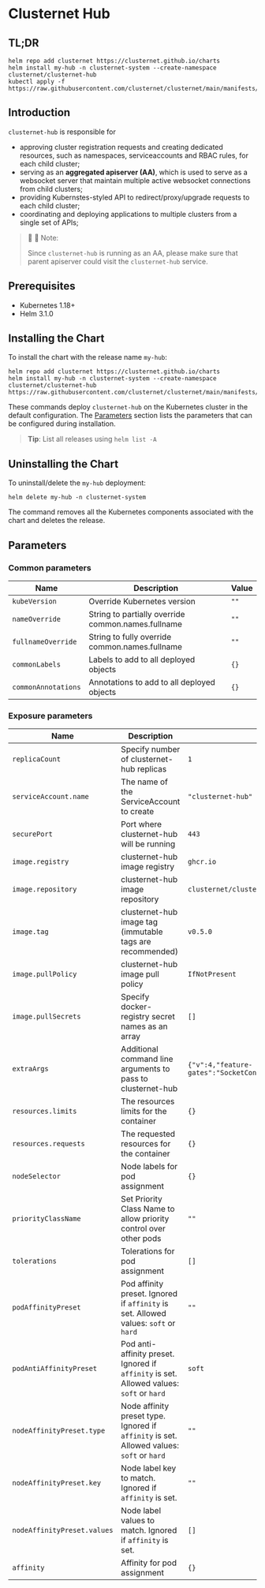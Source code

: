 # Clusternet Hub

## TL;DR

```console
helm repo add clusternet https://clusternet.github.io/charts
helm install my-hub -n clusternet-system --create-namespace clusternet/clusternet-hub
kubectl apply -f https://raw.githubusercontent.com/clusternet/clusternet/main/manifests/samples/cluster_bootstrap_token.yaml
```

## Introduction

`clusternet-hub` is responsible for

- approving cluster registration requests and creating dedicated resources, such as namespaces, serviceaccounts and RBAC
  rules, for each child cluster;
- serving as an **aggregated apiserver (AA)**, which is used to serve as a websocket server that maintain multiple
  active websocket connections from child clusters;
- providing Kubernstes-styled API to redirect/proxy/upgrade requests to each child cluster;
- coordinating and deploying applications to multiple clusters from a single set of APIs;

> :pushpin: :pushpin: Note:
>
> Since `clusternet-hub` is running as an AA, please make sure that parent apiserver could visit the
> `clusternet-hub` service.

## Prerequisites

- Kubernetes 1.18+
- Helm 3.1.0

## Installing the Chart

To install the chart with the release name `my-hub`:

```console
helm repo add clusternet https://clusternet.github.io/charts
helm install my-hub -n clusternet-system --create-namespace clusternet/clusternet-hub
https://raw.githubusercontent.com/clusternet/clusternet/main/manifests/samples/cluster_bootstrap_token.yaml
```

These commands deploy `clusternet-hub` on the Kubernetes cluster in the default configuration.
The [Parameters](#parameters) section lists the parameters that can be configured during installation.

> **Tip**: List all releases using `helm list -A`

## Uninstalling the Chart

To uninstall/delete the `my-hub` deployment:

```console
helm delete my-hub -n clusternet-system
```

The command removes all the Kubernetes components associated with the chart and deletes the release.

## Parameters

### Common parameters

| Name                | Description                                        | Value |
| ------------------- | -------------------------------------------------- | ----- |
| `kubeVersion`       | Override Kubernetes version                        | `""`  |
| `nameOverride`      | String to partially override common.names.fullname | `""`  |
| `fullnameOverride`  | String to fully override common.names.fullname     | `""`  |
| `commonLabels`      | Labels to add to all deployed objects              | `{}`  |
| `commonAnnotations` | Annotations to add to all deployed objects         | `{}`  |

### Exposure parameters

| Name                        | Description                                                                               | Value                                                                                                   |
| --------------------------- | ----------------------------------------------------------------------------------------- | ------------------------------------------------------------------------------------------------------- |
| `replicaCount`              | Specify number of clusternet-hub replicas                                                 | `1`                                                                                                     |
| `serviceAccount.name`       | The name of the ServiceAccount to create                                                  | `"clusternet-hub"`                                                                                      |
| `securePort`                | Port where clusternet-hub will be running                                                 | `443`                                                                                                   |
| `image.registry`            | clusternet-hub image registry                                                             | `ghcr.io`                                                                                               |
| `image.repository`          | clusternet-hub image repository                                                           | `clusternet/clusternet-hub`                                                                             |
| `image.tag`                 | clusternet-hub image tag (immutable tags are recommended)                                 | `v0.5.0`                                                                                                |
| `image.pullPolicy`          | clusternet-hub image pull policy                                                          | `IfNotPresent`                                                                                          |
| `image.pullSecrets`         | Specify docker-registry secret names as an array                                          | `[]`                                                                                                    |
| `extraArgs`                 | Additional command line arguments to pass to clusternet-hub                               | `{"v":4,"feature-gates":"SocketConnection=true,Deployer=true,ShadowAPI=true,FeedInUseProtection=true"}` |
| `resources.limits`          | The resources limits for the container                                                    | `{}`                                                                                                    |
| `resources.requests`        | The requested resources for the container                                                 | `{}`                                                                                                    |
| `nodeSelector`              | Node labels for pod assignment                                                            | `{}`                                                                                                    |
| `priorityClassName`         | Set Priority Class Name to allow priority control over other pods                         | `""`                                                                                                    |
| `tolerations`               | Tolerations for pod assignment                                                            | `[]`                                                                                                    |
| `podAffinityPreset`         | Pod affinity preset. Ignored if `affinity` is set. Allowed values: `soft` or `hard`       | `""`                                                                                                    |
| `podAntiAffinityPreset`     | Pod anti-affinity preset. Ignored if `affinity` is set. Allowed values: `soft` or `hard`  | `soft`                                                                                                  |
| `nodeAffinityPreset.type`   | Node affinity preset type. Ignored if `affinity` is set. Allowed values: `soft` or `hard` | `""`                                                                                                    |
| `nodeAffinityPreset.key`    | Node label key to match. Ignored if `affinity` is set.                                    | `""`                                                                                                    |
| `nodeAffinityPreset.values` | Node label values to match. Ignored if `affinity` is set.                                 | `[]`                                                                                                    |
| `affinity`                  | Affinity for pod assignment                                                               | `{}`                                                                                                    |
